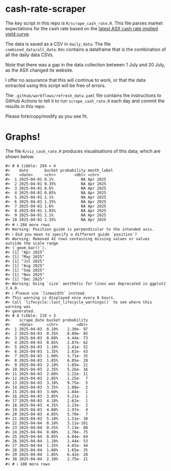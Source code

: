 
<!-- README.md is generated from README.Rmd. Please edit that file -->

# cash-rate-scraper

The key script in this repo is `R/scrape_cash_rate.R`. This file parses
market expectations for the cash rate based on the [latest ASX cash rate
implied yield
curve](https://www.asx.com.au/markets/trade-our-derivatives-market/futures-market/rba-rate-tracker).

The data is saved as a CSV in `daily_data`. The file
`combined_data/all_data.Rds` contains a dataframe that is the
combination of all the daily data CSVs.

Note that there was a gap in the data collection between 1 July and 20
July, as the ASX changed its website.

I offer no assurance that this will continue to work, or that the data
extracted using this script will be free of errors.

The `.github/workflows/refresh_data.yaml` file contains the instructions
to GitHub Actions to tell it to run `scrape_cash_rate.R` each day and
commit the results in this repo.

Please fork/copy/modify as you see fit.

# Graphs!

The file `R/viz_cash_rate.R` produces visualisations of this data, which
are shown below:

    #> # A tibble: 294 × 4
    #>    date       bucket probability month_label
    #>    <date>     <chr>        <dbl> <chr>      
    #>  1 2025-04-01 0.1%            NA Apr 2025   
    #>  2 2025-04-01 0.35%           NA Apr 2025   
    #>  3 2025-04-01 0.6%            NA Apr 2025   
    #>  4 2025-04-01 0.85%           NA Apr 2025   
    #>  5 2025-04-01 1.1%            NA Apr 2025   
    #>  6 2025-04-01 1.35%           NA Apr 2025   
    #>  7 2025-04-01 1.6%            NA Apr 2025   
    #>  8 2025-04-01 1.85%           NA Apr 2025   
    #>  9 2025-04-01 2.1%            NA Apr 2025   
    #> 10 2025-04-01 2.35%           NA Apr 2025   
    #> # ℹ 284 more rows
    #> Warning: Position guide is perpendicular to the intended axis.
    #> ℹ Did you mean to specify a different guide `position`?
    #> Warning: Removed 42 rows containing missing values or values outside the scale range
    #> (`geom_bar()`).
    #> [1] "Apr 2025"
    #> [1] "May 2025"
    #> [1] "Jul 2025"
    #> [1] "Aug 2025"
    #> [1] "Sep 2025"
    #> [1] "Nov 2025"
    #> [1] "Dec 2025"
    #> Warning: Using `size` aesthetic for lines was deprecated in ggplot2 3.4.0.
    #> ℹ Please use `linewidth` instead.
    #> This warning is displayed once every 8 hours.
    #> Call `lifecycle::last_lifecycle_warnings()` to see where this warning was
    #> generated.
    #> # A tibble: 210 × 3
    #>    scrape_date bucket probability
    #>    <date>      <chr>        <dbl>
    #>  1 2025-04-03  0.10%    2.30e- 97
    #>  2 2025-04-03  0.35%    8.89e- 85
    #>  3 2025-04-03  0.60%    4.44e- 73
    #>  4 2025-04-03  0.85%    2.87e- 62
    #>  5 2025-04-03  1.10%    2.41e- 52
    #>  6 2025-04-03  1.35%    2.62e- 43
    #>  7 2025-04-03  1.60%    3.71e- 35
    #>  8 2025-04-03  1.85%    6.85e- 28
    #>  9 2025-04-03  2.10%    1.65e- 21
    #> 10 2025-04-03  2.35%    5.26e- 16
    #> 11 2025-04-03  2.60%    2.22e- 11
    #> 12 2025-04-03  2.85%    1.25e-  7
    #> 13 2025-04-03  3.10%    9.75e-  5
    #> 14 2025-04-03  3.35%    1.08e-  2
    #> 15 2025-04-03  3.60%    1.84e-  1
    #> 16 2025-04-03  3.85%    5.21e-  1
    #> 17 2025-04-03  4.10%    2.62e-  1
    #> 18 2025-04-03  4.35%    2.23e-  2
    #> 19 2025-04-03  4.60%    2.97e-  4
    #> 20 2025-04-03  4.85%    5.70e-  7
    #> 21 2025-04-03  5.10%    1.51e- 10
    #> 22 2025-04-04  0.10%    3.11e-101
    #> 23 2025-04-04  0.35%    7.13e- 88
    #> 24 2025-04-04  0.60%    1.78e- 75
    #> 25 2025-04-04  0.85%    4.84e- 64
    #> 26 2025-04-04  1.10%    1.44e- 53
    #> 27 2025-04-04  1.35%    4.65e- 44
    #> 28 2025-04-04  1.60%    1.65e- 35
    #> 29 2025-04-04  1.85%    6.42e- 28
    #> 30 2025-04-04  2.10%    2.75e- 21
    #> # ℹ 180 more rows

